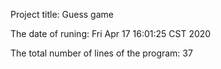 Project title:
Guess game

The date of runing:
Fri Apr 17 16:01:25 CST 2020

The total number of lines of the program:
37
